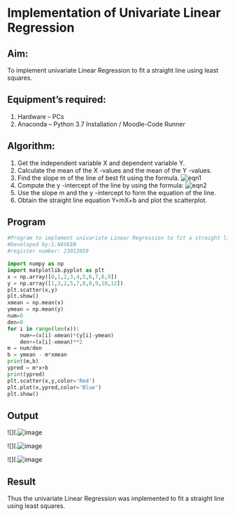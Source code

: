 # Implementation of Univariate Linear Regression
## Aim:
To implement univariate Linear Regression to fit a straight line using least squares.
## Equipment’s required:
1.	Hardware – PCs
2.	Anaconda – Python 3.7 Installation / Moodle-Code Runner
## Algorithm:
1.	Get the independent variable X and dependent variable Y.
2.	Calculate the mean of the X -values and the mean of the Y -values.
3.	Find the slope m of the line of best fit using the formula.
 ![eqn1](./eq1.jpg)
4.	Compute the y -intercept of the line by using the formula:
![eqn2](./eq2.jpg)  
5.	Use the slope m and the y -intercept to form the equation of the line.
6.	Obtain the straight line equation Y=mX+b and plot the scatterplot.
## Program
```py
#Program to implement univariate Linear Regression to fit a straight line using least squares.
#Developed by:S.NAVEEN
#register number: 23013059

import numpy as np 
import matplotlib.pyplot as plt
x = np.array([0,1,2,3,4,5,6,7,8,9])
y = np.array([1,3,2,5,7,8,8,9,10,12])
plt.scatter(x,y)
plt.show()
xmean = np.mean(x)
ymean = np.mean(y)
num=0
den=0
for i in range(len(x)):
    num+=(x[i]-xmean)*(y[i]-ymean)
    den+=(x[i]-xmean)**2
m = num/den
b = ymean - m*xmean
print(m,b)
ypred = m*x+b
print(ypred)
plt.scatter(x,y,color='Red')
plt.plot(x,ypred,color='Blue')
plt.show()

```
## Output
![](.![image](https://github.com/NAVEEN23013059/Univariate-Linear-Regression/assets/150319555/3d25e00f-c87f-4bb0-bf7f-f95a3302ded2)

![](.![image](https://github.com/NAVEEN23013059/Univariate-Linear-Regression/assets/150319555/5210dfb2-2d39-483f-9411-3c51f8364207)

![](.![image](https://github.com/NAVEEN23013059/Univariate-Linear-Regression/assets/150319555/abdf58fb-9487-44c8-86d5-cae48842a967)

## Result
Thus the univariate Linear Regression was implemented to fit a straight line using least squares.
